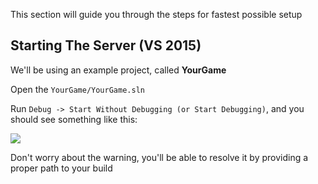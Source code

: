 This section will guide you through the steps for fastest possible setup

## Starting The Server (VS 2015)

We'll be using an example project, called **YourGame**

Open the `YourGame/YourGame.sln`

Run `Debug -> Start Without Debugging (or Start Debugging)`, and you should see something like this:

![](http://i.imgur.com/zjGYz1z.png)

Don't worry about the warning, you'll be able to resolve it by providing a proper path to your build
